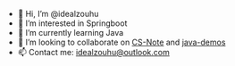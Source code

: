 - 👋 Hi, I’m @idealzouhu
- 👀 I’m interested in Springboot
- 🌱 I’m currently learning Java 
- 💞️ I’m looking to collaborate on [CS-Note](https://github.com/idealzouhu/CS-Note) and [java-demos](https://github.com/idealzouhu/java-demos)
- 📫 Contact me: idealzouhu@outlook.com


<!---
idealzouhu/idealzouhu is a ✨ special ✨ repository because its `README.md` (this file) appears on your GitHub profile.
You can click the Preview link to take a look at your changes.
--->
